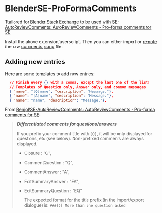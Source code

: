 # BlenderSE-ProFormaComments
Ttailored for [Blender Stack Exchange](https://blender.stackexchange.com/) to be used with [SE-AutoReviewComments: AutoReviewComments - Pro-forma comments for SE](https://github.com/Benjol/SE-AutoReviewComments?tab=readme-ov-file#installation)

Install the above extension/userscript. Then you can either import or [remote](https://stackapps.com/questions/2116/autoreviewcomments-pro-forma-comments-for-se/3281#3281) the raw [comments.jsonp](https://raw.githubusercontent.com/L0Lock/BlenderSE-ProFormaComments/master/comments.jsonp) file.

## Adding new entries

Here are some templates to add new entries:

```json
  // Finish every {} with a comma, except the last one of the list!
  // Templates of Question only, Answer only, and common messages.
  { "name": "[Q]name", "description": "Message."},
  { "name": "[A]name", "description": "Message."},
  { "name": "name", "description": "Message."},
```
From [Benjol/SE-AutoReviewComments: AutoReviewComments - Pro-forma comments for SE](https://github.com/Benjol/SE-AutoReviewComments?tab=readme-ov-file):

> ***Differentiated comments for questions/answers***
> 
>    If you prefix your comment title with `[Q]`, it will be only displayed for questions, etc (see below). Non-prefixed comments are always displayed.
> 
> - Closure : "C",
> 
> - CommentQuestion : "Q",
> 
> - CommentAnswer : "A",
> 
> - EditSummaryAnswer : "EA",
> 
> - EditSummaryQuestion : "EQ"
>   
>   The expected format for the title prefix (in the import/export dialogue) is: `###[Q] More than one question asked`
